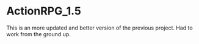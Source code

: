 # ActionRPG_1.5
This is an more updated and better version of the previous project. Had to work from the ground up.
